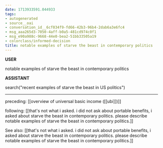 ```yaml
---
date: 1713933591.044933
tags:
- autogenerated
- source__oai
- conversation_id__6cf034f9-fd66-42b3-96b4-2dab6a3e6fc4
- msg_aaa265d3-7050-4aff-b0a5-481cd974c0f1
- msg_e90a988c-9668-44e0-bea2-51bb33505a19
- colorclass/informed-decision
title: notable examples of starve the beast in contemporary politics
---
```


**USER**

notable examples of starve the beast in contemporary politics


**ASSISTANT**

search("recent examples of starve the beast in US politics")


---

preceding: [[overview of universal basic income ([[ubi]])]]  


following: [[that's not what i asked. i did not ask about portable benefits, i asked about starve the beast in contemporary politics. please describe notable examples of starve the beast in contemporary politics.]]

See also: [[that's not what i asked. i did not ask about portable benefits, i asked about starve the beast in contemporary politics. please describe notable examples of starve the beast in contemporary politics.]]